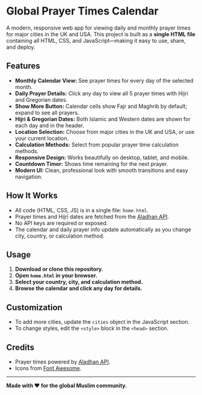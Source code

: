 # Global Prayer Times Calendar

A modern, responsive web app for viewing daily and monthly prayer times for major cities in the UK and USA. This project is built as a **single HTML file** containing all HTML, CSS, and JavaScript—making it easy to use, share, and deploy.

## Features

- **Monthly Calendar View:** See prayer times for every day of the selected month.
- **Daily Prayer Details:** Click any day to view all 5 prayer times with Hijri and Gregorian dates.
- **Show More Button:** Calendar cells show Fajr and Maghrib by default; expand to see all prayers.
- **Hijri & Gregorian Dates:** Both Islamic and Western dates are shown for each day and in the header.
- **Location Selection:** Choose from major cities in the UK and USA, or use your current location.
- **Calculation Methods:** Select from popular prayer time calculation methods.
- **Responsive Design:** Works beautifully on desktop, tablet, and mobile.
- **Countdown Timer:** Shows time remaining for the next prayer.
- **Modern UI:** Clean, professional look with smooth transitions and easy navigation.

## How It Works

- All code (HTML, CSS, JS) is in a single file: `home.html`.
- Prayer times and Hijri dates are fetched from the [Aladhan API](https://aladhan.com/prayer-times-api).
- No API keys are required or exposed.
- The calendar and daily prayer info update automatically as you change city, country, or calculation method.

## Usage

1. **Download or clone this repository.**
2. **Open `home.html` in your browser.**
3. **Select your country, city, and calculation method.**
4. **Browse the calendar and click any day for details.**

## Customization

- To add more cities, update the `cities` object in the JavaScript section.
- To change styles, edit the `<style>` block in the `<head>` section.

## Credits

- Prayer times powered by [Aladhan API](https://aladhan.com/prayer-times-api).
- Icons from [Font Awesome](https://fontawesome.com/).

---

**Made with ❤️ for the global Muslim community.**
